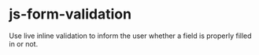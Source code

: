 # js-form-validation
Use live inline validation to inform the user whether a field is properly filled in or not.
